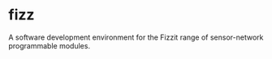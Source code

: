 # fizz
A software development environment for the Fizzit range of sensor-network programmable modules.



